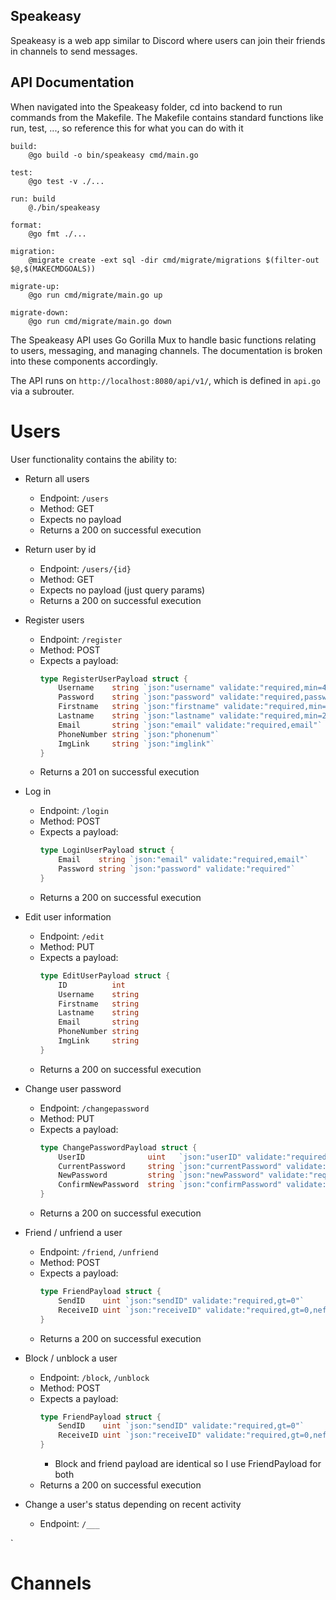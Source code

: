 ## Speakeasy
Speakeasy is a web app similar to Discord where users can join their friends in channels to send messages.

## API Documentation
When navigated into the Speakeasy folder, cd into backend to run commands from the Makefile. The Makefile contains standard functions like run, test, ..., so reference this for what you can do with it
```
build:
	@go build -o bin/speakeasy cmd/main.go

test:
	@go test -v ./...

run: build
	@./bin/speakeasy

format:
	@go fmt ./...

migration:
	@migrate create -ext sql -dir cmd/migrate/migrations $(filter-out $@,$(MAKECMDGOALS))

migrate-up:
	@go run cmd/migrate/main.go up

migrate-down:
	@go run cmd/migrate/main.go down
```
The Speakeasy API uses Go Gorilla Mux to handle basic functions relating to users, messaging, and managing channels. The documentation is broken into these components accordingly.

The API runs on `http://localhost:8080/api/v1/`, which is defined in `api.go` via a subrouter.

# Users
User functionality contains the ability to:

- Return all users
    - Endpoint: `/users`
    - Method: GET
    - Expects no payload
    - Returns a 200 on successful execution

- Return user by id
    - Endpoint: `/users/{id}`
    - Method: GET
    - Expects no payload (just query params)
    - Returns a 200 on successful execution

- Register users 
    - Endpoint: `/register`
    - Method: POST
    - Expects a payload:
        ```go
        type RegisterUserPayload struct {
            Username    string `json:"username" validate:"required,min=4,max=25"`
            Password    string `json:"password" validate:"required,password"`
            Firstname   string `json:"firstname" validate:"required,min=2,max=255"`
            Lastname    string `json:"lastname" validate:"required,min=2,max=255"`
            Email       string `json:"email" validate:"required,email"`
            PhoneNumber string `json:"phonenum"`
            ImgLink     string `json:"imglink"`
        }
        ```
    - Returns a 201 on successful execution

- Log in 
    - Endpoint: `/login`
    - Method: POST
    - Expects a payload:
        ```go
        type LoginUserPayload struct {
            Email    string `json:"email" validate:"required,email"`
            Password string `json:"password" validate:"required"`
        }
        ```
    - Returns a 200 on successful execution
  
- Edit user information 
    - Endpoint: `/edit`
    - Method: PUT
    - Expects a payload:
        ```go
        type EditUserPayload struct {
            ID          int
            Username    string
            Firstname   string
            Lastname    string
            Email       string
            PhoneNumber string
            ImgLink     string
        }
        ```
    - Returns a 200 on successful execution

- Change user password
    - Endpoint: `/changepassword`
    - Method: PUT
    - Expects a payload:
        ```go
        type ChangePasswordPayload struct {
            UserID              uint   `json:"userID" validate:"required"`
            CurrentPassword     string `json:"currentPassword" validate:"required"`
            NewPassword         string `json:"newPassword" validate:"required,password"`
            ConfirmNewPassword  string `json:"confirmPassword" validate:"required"`
        }
        ```
    - Returns a 200 on successful execution

- Friend / unfriend a user 
    - Endpoint: `/friend`, `/unfriend`
    - Method: POST
    - Expects a payload:
        ```go
        type FriendPayload struct {
            SendID    uint `json:"sendID" validate:"required,gt=0"`
            ReceiveID uint `json:"receiveID" validate:"required,gt=0,nefield=SendID"`
        }
        ```
    - Returns a 200 on successful execution
  
- Block / unblock a user 
    - Endpoint: `/block`, `/unblock`
    - Method: POST
    - Expects a payload:
        ```go
        type FriendPayload struct {
            SendID    uint `json:"sendID" validate:"required,gt=0"`
            ReceiveID uint `json:"receiveID" validate:"required,gt=0,nefield=SendID"`
        }
        ```
        - Block and friend payload are identical so I use FriendPayload for both
    - Returns a 200 on successful execution
  
- Change a user's status depending on recent activity 
    - Endpoint: `/___`

` 

# Channels
